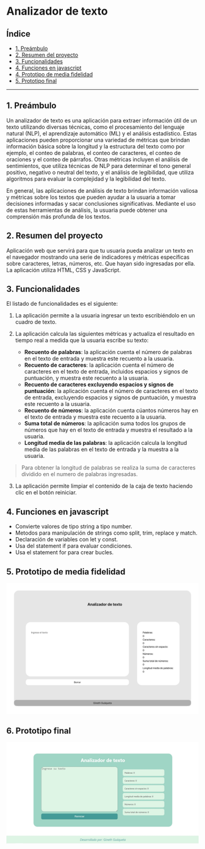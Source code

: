 # Analizador de texto

## Índice

* [1. Preámbulo](#1-preámbulo)
* [2. Resumen del proyecto](#2-resumen-del-proyecto)
* [3. Funcionalidades](#3-funcionalidades) 
* [4. Funciones en javascript](#4-funciones-en-javascript)
* [4. Prototipo de media fidelidad](#4-prototipo-de-media-fidelidad)
* [5. Prototipo final](#6-prototipo-final)


***

## 1. Preámbulo

Un analizador de texto es una aplicación para extraer información útil de un
texto utilizando diversas técnicas, como el procesamiento del lenguaje
natural (NLP), el aprendizaje automático (ML) y el análisis estadístico.
Estas aplicaciones pueden proporcionar una variedad de métricas que brindan
información básica sobre la longitud y la estructura del texto como por
ejemplo, el conteo de palabras, el conteo de caracteres, el conteo de
oraciones y el conteo de párrafos. Otras métricas incluyen el análisis
de sentimientos, que utiliza técnicas de NLP para determinar el tono
general positivo, negativo o neutral del texto, y el análisis de
legibilidad, que utiliza algoritmos para evaluar la complejidad y la
legibilidad del texto.

En general, las aplicaciones de análisis de texto brindan información
valiosa y métricas sobre los textos que pueden ayudar a la usuaria a
tomar decisiones informadas y sacar conclusiones significativas.
Mediante el uso de estas herramientas de análisis, la usuaria puede
obtener una comprensión más profunda de los textos.

## 2. Resumen del proyecto

Aplicación web que servirá para que tu usuaria pueda analizar un texto en el 
navegador mostrando una serie de indicadores y métricas específicas sobre 
caracteres, letras, números, etc. Que hayan sido ingresadas por ella. 
La aplicación utiliza HTML, CSS y JavaScript.

## 3. Funcionalidades

El listado de funcionalidades es el siguiente:

1. La aplicación permite a la usuaria ingresar un texto escribiéndolo
en un cuadro de texto.

2. La aplicación calcula las siguientes métricas y actualiza el
resultado en tiempo real a medida que la usuaria escribe su texto:

    - **Recuento de palabras**: la aplicación cuenta el número de
    palabras en el texto de entrada y muestra este recuento a la usuaria.
    - **Recuento de caracteres**: la aplicación cuenta el número de
    caracteres en el texto de entrada, incluidos espacios y signos de
    puntuación, y muestra este recuento a la usuaria.
    - **Recuento de caracteres excluyendo espacios y signos de puntuación**:
    la aplicación cuenta el número de caracteres en el texto de entrada, 
    excluyendo espacios y signos de puntuación, y muestra este recuento
    a la usuaria.
    - **Recuento de números**: la aplicación cuenta cúantos números hay en
    el texto de entrada y muestra este recuento a la usuaria.
    - **Suma total de números**: la aplicación suma todos los grupos de números que hay en el texto de entrada y muestra el resultado a la usuaria.
    - **Longitud media de las palabras**: la aplicación calcula la longitud media de las palabras en el texto de entrada y  la muestra a la usuaria. 
> Para obtener la longitud de palabras se realiza la suma de caracteres dividido en el numero de palabras ingresadas.

3. La aplicación permite limpiar el contenido de la caja de texto haciendo
clic en el botón reiniciar.

## 4. Funciones en javascript

- Convierte valores de tipo string a tipo number.
- Metodos para manipulación de strings como split, trim, replace y match.
- Declaración de variables con let y const.
- Usa del statement if para evaluar condiciones.
- Usa el statement for para crear bucles.

## 5. Prototipo de media fidelidad

![Prototipo de media fidelidad](src/img/Boceto.jpg)

## 6. Prototipo final

![Prototipo final](src/img/Prototipo%20final.jpg)